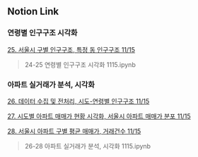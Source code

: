 ## Notion Link

### 연령별 인구구조 시각화

[25. 서울시 구별 인구구조, 특정 동 인구구조 11/15](https://determined-fan-807.notion.site/25-11-15-9786825e62c748a18f31e640b49e939e)
> 24-25 연령별 인구구조 시각화 1115.ipynb

### 아파트 실거래가 분석, 시각화

[26. 데이터 수집 및 전처리, 시도-연령별 인구구조 11/15](https://determined-fan-807.notion.site/26-11-15-161fca0ef88b4bd09742c241b5d95075)

[27. 시도별 아파트 매매가 현황 시각화, 서울시 아파트 매매가 분포 11/15](https://determined-fan-807.notion.site/27-11-15-171655cbd4bf42298f906616d6cffe67)

[28. 서울시 아파트 구별 평균 매매가, 거래건수 11/15](https://determined-fan-807.notion.site/28-11-15-9e285cbafb334b63849a489137a44329)
> 26-28 아파트 실거래가 분석, 시각화 1115.ipynb
